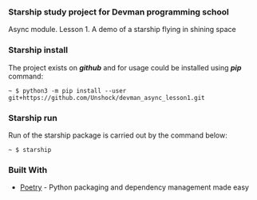 ### Starship study project for Devman programming school
Async module. Lesson 1. 
A demo of a starship flying in shining space

### Starship install
The project exists on ***github*** and for usage could be installed using ***pip*** command:

    ~ $ python3 -m pip install --user git+https://github.com/Unshock/devman_async_lesson1.git

### Starship run
Run of the starship package is carried out by the command below: 
    
    ~ $ starship

### Built With

* [Poetry](https://python-poetry.org/) - Python packaging and dependency management made easy 

    